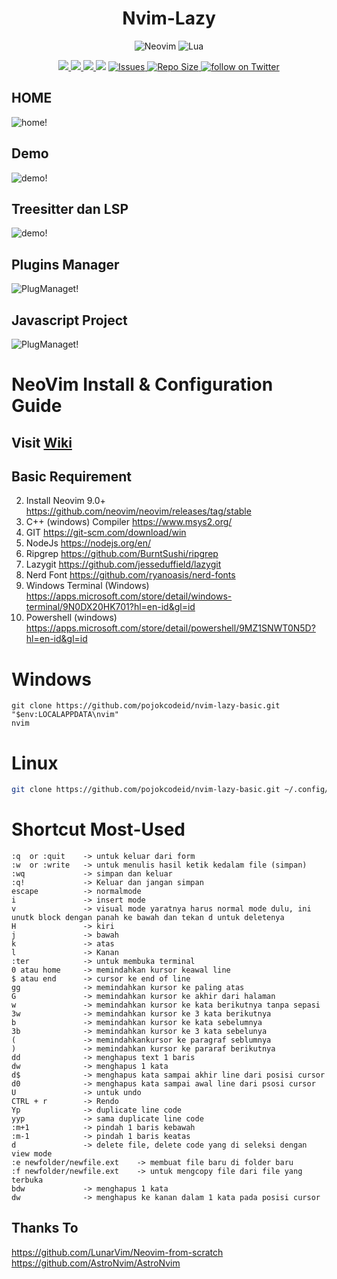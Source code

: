 <div align="center">

# Nvim-Lazy

![Neovim](https://img.shields.io/badge/NeoVim-%2358A143.svg?&style=for-the-badge&logo=neovim&logoColor=white)
![Lua](https://img.shields.io/badge/lua-%233C2D72.svg?style=for-the-badge&logo=lua&logoColor=white)

<p align="center">
  <a href="https://github.com/pojokcodeid/nvim-lazy/pulse">
    <img src="https://img.shields.io/github/last-commit/pojokcodeid/nvim-lazy?style=for-the-badge&logo=github&color=8dc4e4&logoColor=D9E0EE&labelColor=302D41"/>
  </a>
  <a href="https://github.com/pojokcodeid/nvim-lazy/latest">
    <img src="https://img.shields.io/github/v/release/pojokcodeid/nvim-lazy?style=for-the-badge&logo=gitbook&color=9bd5ca&logoColor=D9E0EE&labelColor=302D41"/>
  </a>
  <a href="https://github.com/pojokcodeid/nvim-lazy/stargazers">
    <img src="https://img.shields.io/github/stars/pojokcodeid/nvim-lazy?style=for-the-badge&logo=apachespark&color=eed50f&logoColor=D9E0EE&labelColor=302D41"/>
  </a>
  <a href="https://github.com/pojokcodeid/nvim-lazy/blob/main/LICENSE"><img src="https://img.shields.io/github/license/pojokcodeid/nvim-lazy?color=%2362afef&style=for-the-badge"></a>
  <a href="https://github.com/pojokcodeid/nvim-lazy/issues">
  <img
        alt="Issues"
        src="https://img.shields.io/github/issues-raw/pojokcodeid/nvim-lazy?colorA=364A4f&colorB=F5A97F&logo=github&logoColor=D9E0EE&style=for-the-badge">
    </a>
  </a>
  <a href="https://github.com/pojokcodeid/nvim-lazy">
      <img alt="Repo Size" src="https://img.shields.io/github/repo-size/pojokcodeid/nvim-lazy?color=%24DDB6F2&label=SIZE&logo=codesandbox&style=for-the-badge&logoColor=D9E0EE&labelColor=302D41" />
    </a>
    <a href="https://twitter.com/intent/follow?screen_name=pojokcodeid_">
      <img alt="follow on Twitter" src="https://img.shields.io/twitter/follow/pojokcodeid_?style=for-the-badge&logo=twitter&color=9aadf3&logoColor=D9E0EE&labelColor=302D41" />
    </a>
</p>

</div>

## HOME

![home!](img/home.png)

## Demo

![demo!](img/demo.gif)

## Treesitter dan LSP

![demo!](img/ts_lsp.gif)

## Plugins Manager

![PlugManaget!](img/plugins_manager.png)

## Javascript Project

![PlugManaget!](img/node.png)

<!-- ## Layout -->

<!-- ![PlugManaget!](img/coding.png) -->

# NeoVim Install & Configuration Guide

## Visit <a href="https://github.com/pojokcodeid/nvim-lazy/wiki/">Wiki</a>

## Basic Requirement

2. Install Neovim 9.0+ https://github.com/neovim/neovim/releases/tag/stable
3. C++ (windows) Compiler https://www.msys2.org/
4. GIT https://git-scm.com/download/win
5. NodeJs https://nodejs.org/en/
6. Ripgrep https://github.com/BurntSushi/ripgrep
7. Lazygit https://github.com/jesseduffield/lazygit
8. Nerd Font https://github.com/ryanoasis/nerd-fonts
9. Windows Terminal (Windows) https://apps.microsoft.com/store/detail/windows-terminal/9N0DX20HK701?hl=en-id&gl=id
10. Powershell (windows) https://apps.microsoft.com/store/detail/powershell/9MZ1SNWT0N5D?hl=en-id&gl=id

# Windows

```
git clone https://github.com/pojokcodeid/nvim-lazy-basic.git "$env:LOCALAPPDATA\nvim"
nvim
```

# Linux

```bash
git clone https://github.com/pojokcodeid/nvim-lazy-basic.git ~/.config/nvim
```

# Shortcut Most-Used

```text
:q  or :quit    -> untuk keluar dari form
:w  or :write   -> untuk menulis hasil ketik kedalam file (simpan)
:wq				-> simpan dan keluar
:q!				-> Keluar dan jangan simpan
escape			-> normalmode
i				-> insert mode
v				-> visual mode yaratnya harus normal mode dulu, ini unutk block dengan panah ke bawah dan tekan d untuk deletenya
H 				-> kiri
j 				-> bawah
k 				-> atas
l 				-> Kanan
:ter			-> untuk membuka terminal
0 atau home		-> memindahkan kursor keawal line
$ atau end		-> cursor ke end of line
gg				-> memindahkan kursor ke paling atas
G				-> memindahkan kursor ke akhir dari halaman
w				-> memindahkan kursor ke kata berikutnya tanpa sepasi
3w				-> memindahkan kursor ke 3 kata berikutnya
b				-> memindahkan kursor ke kata sebelumnya
3b				-> memindahkan kursor ke 3 kata sebelunya
(				-> memindahkankursor ke paragraf seblumnya
)				-> memindahkan kursor ke pararaf berikutnya
dd				-> menghapus text 1 baris
dw				-> menghapus 1 kata
d$				-> menghapus kata sampai akhir line dari posisi cursor
d0				-> menghapus kata sampai awal line dari psosi cursor
U				-> untuk undo
CTRL + r		-> Rendo
Yp				-> duplicate line code
yyp				-> sama duplicate line code
:m+1			-> pindah 1 baris kebawah
:m-1			-> pindah 1 baris keatas
d				-> delete file, delete code yang di seleksi dengan view mode
:e newfolder/newfile.ext    -> membuat file baru di folder baru
:f newfolder/newfile.ext 	-> untuk mengcopy file dari file yang terbuka
bdw				-> menghapus 1 kata
dw				-> menghapus ke kanan dalam 1 kata pada posisi cursor
```

## Thanks To

https://github.com/LunarVim/Neovim-from-scratch <br>
https://github.com/AstroNvim/AstroNvim
